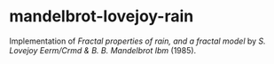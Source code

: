 # mandelbrot-lovejoy-rain

Implementation of _Fractal properties of rain, and a fractal model_ by _S.
Lovejoy Eerm/Crmd & B. B. Mandelbrot Ibm_ (1985).
